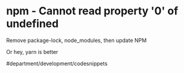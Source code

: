 # npm - Cannot read property '0' of undefined
Remove package-lock, node_modules, then update NPM

Or hey, yarn is better

#department/development/codesnippets